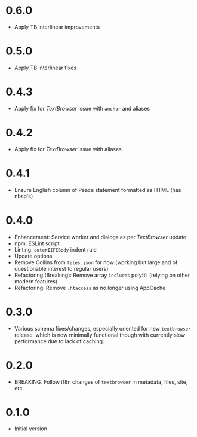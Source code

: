 # 0.6.0

-   Apply TB interlinear improvements

# 0.5.0

-   Apply TB interlinear fixes

# 0.4.3

-   Apply fix for *TextBrowser* issue with `anchor` and aliases

# 0.4.2

-   Apply fix for *TextBrowser* issue with aliases

# 0.4.1

-   Ensure English column of Peace statement formatted as HTML (has nbsp's)

# 0.4.0

-   Enhancement: Service worker and dialogs as per *TextBrowser* update
-   npm: ESLint script
-   Linting: `outerIIFEBody` indent rule
-   Update options
-   Remove Collins from `files.json` for now (working but large and of
    questionable interest to regular users)
-   Refactoring (Breaking): Remove array `includes` polyfill (relying on
    other modern features)
-   Refactoring: Remove `.htaccess` as no longer using AppCache

# 0.3.0

-   Various schema fixes/changes, especially oriented for new
    `textbrowser` release, which is now minimally functional
    though with currently slow performance due to lack of caching.

# 0.2.0

-   BREAKING: Follow i18n changes of `textbrowser` in
    metadata, files, site, etc.

# 0.1.0

-   Initial version
